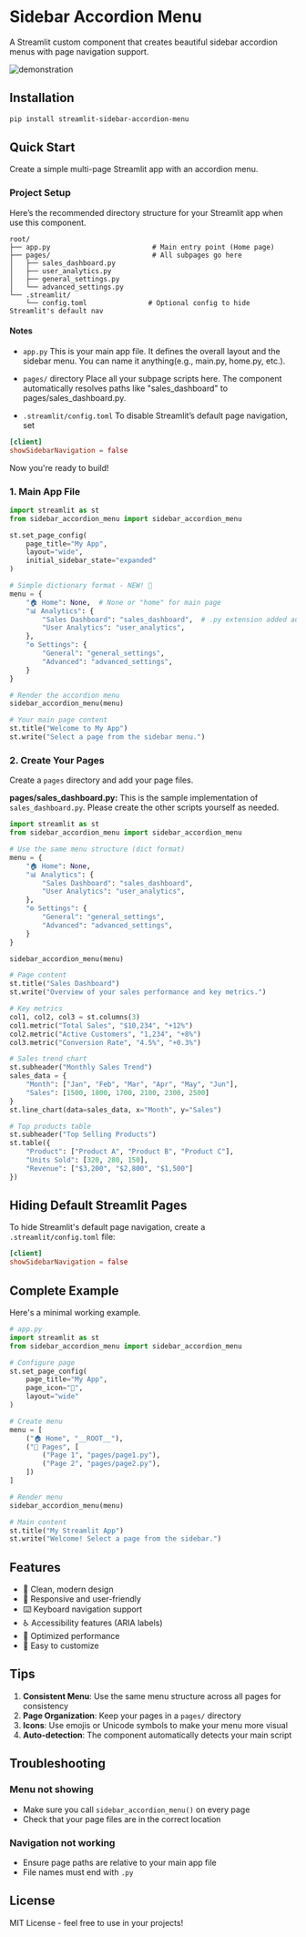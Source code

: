 # Sidebar Accordion Menu

A Streamlit custom component that creates beautiful sidebar accordion menus with page navigation support.

![demonstration](demo.gif)

## Installation

```bash
pip install streamlit-sidebar-accordion-menu
```

## Quick Start

Create a simple multi-page Streamlit app with an accordion menu.

### Project Setup
Here’s the recommended directory structure for your Streamlit app when use this component.


```
root/
├── app.py                         # Main entry point (Home page)
├── pages/                         # All subpages go here
│   ├── sales_dashboard.py
│   ├── user_analytics.py
│   ├── general_settings.py
│   └── advanced_settings.py
└── .streamlit/
    └── config.toml               # Optional config to hide Streamlit's default nav
```

#### Notes
* `app.py`
    This is your main app file. It defines the overall layout and the sidebar menu.
    You can name it anything(e.g., main.py, home.py, etc.).

* `pages/` directory
    Place all your subpage scripts here. The component automatically resolves paths like "sales_dashboard" to pages/sales_dashboard.py.

* `.streamlit/config.toml`
    To disable Streamlit’s default page navigation, set

```toml
[client]
showSidebarNavigation = false
```

Now you're ready to build!


### 1. Main App File

```python
import streamlit as st
from sidebar_accordion_menu import sidebar_accordion_menu

st.set_page_config(
    page_title="My App",
    layout="wide",
    initial_sidebar_state="expanded"
)

# Simple dictionary format - NEW! 🎉
menu = {
    "🏠 Home": None,  # None or "home" for main page
    "📊 Analytics": {
        "Sales Dashboard": "sales_dashboard",  # .py extension added automatically
        "User Analytics": "user_analytics",
    },
    "⚙️ Settings": {
        "General": "general_settings",
        "Advanced": "advanced_settings",
    }
}

# Render the accordion menu
sidebar_accordion_menu(menu)

# Your main page content
st.title("Welcome to My App")
st.write("Select a page from the sidebar menu.")
```

### 2. Create Your Pages

Create a `pages` directory and add your page files.

**pages/sales_dashboard.py:**
This is the sample implementation of `sales_dashboard.py`.
Please create the other scripts yourself as needed.
```python
import streamlit as st
from sidebar_accordion_menu import sidebar_accordion_menu

# Use the same menu structure (dict format)
menu = {
    "🏠 Home": None,
    "📊 Analytics": {
        "Sales Dashboard": "sales_dashboard",
        "User Analytics": "user_analytics",
    },
    "⚙️ Settings": {
        "General": "general_settings",
        "Advanced": "advanced_settings",
    }
}

sidebar_accordion_menu(menu)

# Page content
st.title("Sales Dashboard")
st.write("Overview of your sales performance and key metrics.")

# Key metrics
col1, col2, col3 = st.columns(3)
col1.metric("Total Sales", "$10,234", "+12%")
col2.metric("Active Customers", "1,234", "+8%")
col3.metric("Conversion Rate", "4.5%", "+0.3%")

# Sales trend chart
st.subheader("Monthly Sales Trend")
sales_data = {
    "Month": ["Jan", "Feb", "Mar", "Apr", "May", "Jun"],
    "Sales": [1500, 1800, 1700, 2100, 2300, 2500]
}
st.line_chart(data=sales_data, x="Month", y="Sales")

# Top products table
st.subheader("Top Selling Products")
st.table({
    "Product": ["Product A", "Product B", "Product C"],
    "Units Sold": [320, 280, 150],
    "Revenue": ["$3,200", "$2,800", "$1,500"]
})
```

## Hiding Default Streamlit Pages

To hide Streamlit's default page navigation, create a `.streamlit/config.toml` file:

```toml
[client]
showSidebarNavigation = false
```

## Complete Example

Here's a minimal working example.

```python
# app.py
import streamlit as st
from sidebar_accordion_menu import sidebar_accordion_menu

# Configure page
st.set_page_config(
    page_title="My App",
    page_icon="🎯",
    layout="wide"
)

# Create menu
menu = [
    ("🏠 Home", "__ROOT__"),
    ("📁 Pages", [
        ("Page 1", "pages/page1.py"),
        ("Page 2", "pages/page2.py"),
    ])
]

# Render menu
sidebar_accordion_menu(menu)

# Main content
st.title("My Streamlit App")
st.write("Welcome! Select a page from the sidebar.")
```

## Features

- 🎨 Clean, modern design
- 📱 Responsive and user-friendly
- ⌨️ Keyboard navigation support
- ♿ Accessibility features (ARIA labels)
- 🚀 Optimized performance
- 🔧 Easy to customize

## Tips

1. **Consistent Menu**: Use the same menu structure across all pages for consistency
2. **Page Organization**: Keep your pages in a `pages/` directory
3. **Icons**: Use emojis or Unicode symbols to make your menu more visual
4. **Auto-detection**: The component automatically detects your main script

## Troubleshooting

### Menu not showing
- Make sure you call `sidebar_accordion_menu()` on every page
- Check that your page files are in the correct location

### Navigation not working
- Ensure page paths are relative to your main app file
- File names must end with `.py`


## License

MIT License - feel free to use in your projects!